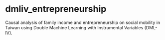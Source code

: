 # dmliv_entrepreneurship
Causal analysis of family income and entrepreneurship on social mobility in Taiwan using Double Machine Learning with Instrumental Variables (DML-IV).
